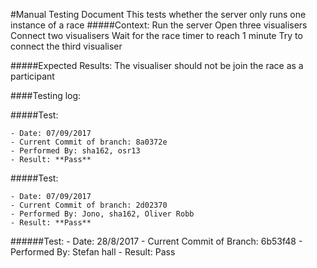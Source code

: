 #Manual Testing Document 
This tests whether the server only runs one instance of a race
#####Context:
    Run the server
    Open three visualisers
    Connect two visualisers
    Wait for the race timer to reach 1 minute
    Try to connect the third visualiser
    
#####Expected Results:
    The visualiser should not be join the race as a participant

####Testing log:

#####Test:
   
    - Date: 07/09/2017
    - Current Commit of branch: 8a0372e
    - Performed By: sha162, osr13
    - Result: **Pass**
    
#####Test:
   
    - Date: 07/09/2017
    - Current Commit of branch: 2d02370
    - Performed By: Jono, sha162, Oliver Robb
    - Result: **Pass**
       
       
       
######Test:
    - Date: 28/8/2017
    - Current Commit of Branch: 6b53f48
    - Performed By: Stefan hall 
    - Result: Pass
